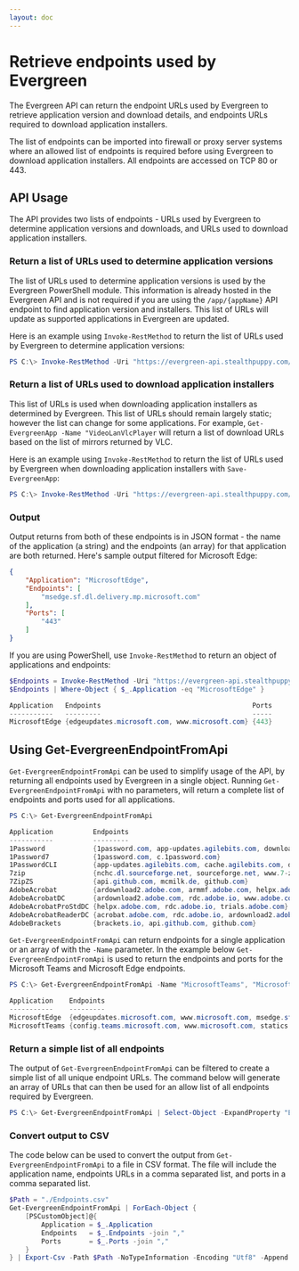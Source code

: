 ```yaml
---
layout: doc
---
```

# Retrieve endpoints used by Evergreen

The Evergreen API can return the endpoint URLs used by Evergreen to retrieve application version and download details, and endpoints URLs required to download application installers.

The list of endpoints can be imported into firewall or proxy server systems where an allowed list of endpoints is required before using Evergreen to download application installers. All endpoints are accessed on TCP 80 or 443.

## API Usage

The API provides two lists of endpoints - URLs used by Evergreen to determine application versions and downloads, and URLs used to download application installers.

### Return a list of URLs used to determine application versions

The list of URLs used to determine application versions is used by the Evergreen PowerShell module. This information is already hosted in the Evergreen API and is not required if you are using the `/app/{appName}` API endpoint to find application version and installers. This list of URLs will update as supported applications in Evergreen are updated.

Here is an example using `Invoke-RestMethod` to return the list of URLs used by Evergreen to determine application versions:

```powershell
PS C:\> Invoke-RestMethod -Uri "https://evergreen-api.stealthpuppy.com/endpoints/versions"
```

### Return a list of URLs used to download application installers

This list of URLs is used when downloading application installers as determined by Evergreen. This list of URLs should remain largely static; however the list can change for some applications. For example, `Get-EvergreenApp -Name "VideoLanVlcPlayer` will return a list of download URLs based on the list of mirrors returned by VLC.

Here is an example using `Invoke-RestMethod` to return the list of URLs used by Evergreen when downloading application installers with `Save-EvergreenApp`:

```powershell
PS C:\> Invoke-RestMethod -Uri "https://evergreen-api.stealthpuppy.com/endpoints/downloads"
```

### Output

Output returns from both of these endpoints is in JSON format - the name of the application (a string) and the endpoints (an array) for that application are both returned. Here's sample output filtered for Microsoft Edge:

```json
{
    "Application": "MicrosoftEdge",
    "Endpoints": [
        "msedge.sf.dl.delivery.mp.microsoft.com"
    ],
    "Ports": [
        "443"
    ]
}
```

If you are using PowerShell, use `Invoke-RestMethod` to return an object of applications and endpoints:

```powershell
$Endpoints = Invoke-RestMethod -Uri "https://evergreen-api.stealthpuppy.com/endpoints/versions"
$Endpoints | Where-Object { $_.Application -eq "MicrosoftEdge" }

Application   Endpoints                                      Ports
-----------   ---------                                      -----
MicrosoftEdge {edgeupdates.microsoft.com, www.microsoft.com} {443}
```

## Using Get-EvergreenEndpointFromApi

`Get-EvergreenEndpointFromApi` can be used to simplify usage of the API, by returning all endpoints used by Evergreen in a single object. Running `Get-EvergreenEndpointFromApi` with no parameters, will return a complete list of endpoints and ports used for all applications.

```powershell
PS C:\> Get-EvergreenEndpointFromApi

Application          Endpoints                                                                              Ports
-----------          ---------                                                                              -----
1Password            {1password.com, app-updates.agilebits.com, downloads.1password.com, cdn.agilebits.com} {443}
1Password7           {1password.com, c.1password.com}                                                       {443}
1PasswordCLI         {app-updates.agilebits.com, cache.agilebits.com, developer.1password.com}              {443}
7zip                 {nchc.dl.sourceforge.net, sourceforge.net, www.7-zip.org, versaweb.dl.sourceforge.net} {443}
7ZipZS               {api.github.com, mcmilk.de, github.com}                                                {443}
AdobeAcrobat         {ardownload2.adobe.com, armmf.adobe.com, helpx.adobe.com}                              {443}
AdobeAcrobatDC       {ardownload2.adobe.com, rdc.adobe.io, www.adobe.com}                                   {443}
AdobeAcrobatProStdDC {helpx.adobe.com, rdc.adobe.io, trials.adobe.com}                                      {443}
AdobeAcrobatReaderDC {acrobat.adobe.com, rdc.adobe.io, ardownload2.adobe.com}                               {443}
AdobeBrackets        {brackets.io, api.github.com, github.com}                                              {80, 443}
```

`Get-EvergreenEndpointFromApi` can return endpoints for a single application or an array of with the `-Name` parameter. In the example below `Get-EvergreenEndpointFromApi` is used to return the endpoints and ports for the Microsoft Teams and Microsoft Edge endpoints.

```powershell
PS C:\> Get-EvergreenEndpointFromApi -Name "MicrosoftTeams", "MicrosoftEdge"

Application    Endpoints                                                                              Ports
-----------    ---------                                                                              -----
MicrosoftEdge  {edgeupdates.microsoft.com, www.microsoft.com, msedge.sf.dl.delivery.mp.microsoft.com} {443}
MicrosoftTeams {config.teams.microsoft.com, www.microsoft.com, statics.teams.cdn.office.net}          {443}
```

### Return a simple list of all endpoints

The output of `Get-EvergreenEndpointFromApi` can be filtered to create a simple list of all unique endpoint URLs. The command below will generate an array of URLs that can then be used for an allow list of all endpoints required by Evergreen.

```powershell
PS C:\> Get-EvergreenEndpointFromApi | Select-Object -ExpandProperty "Endpoints" -Unique
```

### Convert output to CSV

The code below can be used to convert the output from `Get-EvergreenEndpointFromApi` to a file in CSV format. The file will include the application name, endpoints URLs in a comma separated list, and ports in a comma separated list.

```powershell
$Path = "./Endpoints.csv"
Get-EvergreenEndpointFromApi | ForEach-Object {
    [PSCustomObject]@{
        Application = $_.Application
        Endpoints   = $_.Endpoints -join ","
        Ports       = $_.Ports -join ","
    }
} | Export-Csv -Path $Path -NoTypeInformation -Encoding "Utf8" -Append
```
